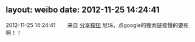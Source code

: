 layout: weibo
date: 2012-11-25 14:24:41
---
2012-11-25 14:24:41  &nbsp;&nbsp;&nbsp;&nbsp;&nbsp;&nbsp; 来自 <a href="http://app.weibo.com/t/feed/cUcI1A" rel="nofollow">分享按钮</a>
尼玛，点google的搜索链接慢的要死啊！！ ​​​
